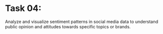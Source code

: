 # Task 04:
Analyze and visualize sentiment patterns in social media data to understand public opinion and attitudes towards specific topics or brands.
